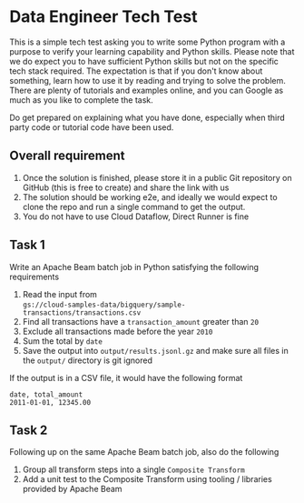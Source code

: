 
# Data Engineer Tech Test

This is a simple tech test asking you to write some Python program with a purpose to verify your learning capability and Python skills.
Please note that we do expect you to have sufficient Python skills but not on the specific tech stack required. The expectation
is that if you don't know about something, learn how to use it by reading and trying to solve the problem. There are
plenty of tutorials and examples online, and you can Google as much as you like to complete the task.

Do get prepared on explaining what you have done, especially when third party code or tutorial code have been used.

## Overall requirement
1. Once the solution is finished, please store it in a public Git repository on GitHub (this is free to create) and share the link with us
2. The solution should be working e2e, and ideally we would expect to clone the repo and run a single command to get the output.
3. You do not have to use Cloud Dataflow, Direct Runner is fine

## Task 1
Write an Apache Beam batch job in Python satisfying the following requirements
1. Read the input from   
   `gs://cloud-samples-data/bigquery/sample-transactions/transactions.csv`
2. Find all transactions have a `transaction_amount` greater than `20`
3. Exclude all transactions made before the year `2010`
4. Sum the total by `date`
5. Save the output into `output/results.jsonl.gz` and make sure all files in the `output/` directory is git ignored

If the output is in a CSV file, it would have the following format
```
date, total_amount
2011-01-01, 12345.00
```

## Task 2
Following up on the same Apache Beam batch job, also do the following
1. Group all transform steps into a single `Composite Transform`
2. Add a unit test to the Composite Transform using tooling / libraries provided by Apache Beam
